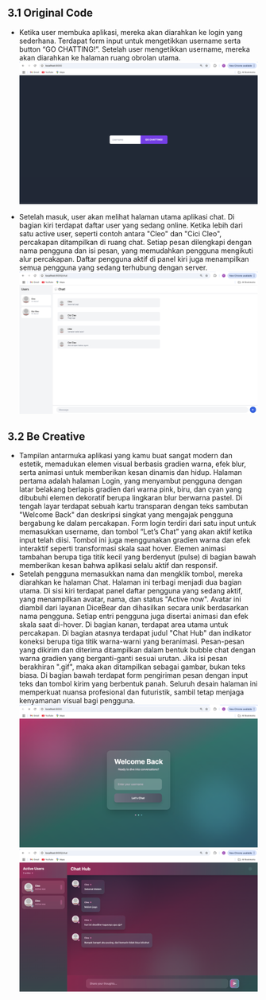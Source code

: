 ## 3.1 Original Code
- Ketika user membuka aplikasi, mereka akan diarahkan ke login yang sederhana. Terdapat form input untuk mengetikkan username serta button “GO CHATTING!”. Setelah user mengetikkan username, mereka akan diarahkan ke halaman ruang obrolan utama.
![Login](images/3_1.png)

- Setelah masuk, user akan melihat halaman utama aplikasi chat. Di bagian kiri terdapat daftar user yang sedang online. Ketika lebih dari satu active user, seperti contoh antara "Cleo" dan "Cici Cleo", percakapan ditampilkan di ruang chat. Setiap pesan dilengkapi dengan nama pengguna dan isi pesan, yang memudahkan pengguna mengikuti alur percakapan. Daftar pengguna aktif di panel kiri juga menampilkan semua pengguna yang sedang terhubung dengan server.
![Functional Chat](images/3_1_2.png)

## 3.2 Be Creative
- Tampilan antarmuka aplikasi yang kamu buat sangat modern dan estetik, memadukan elemen visual berbasis gradien warna, efek blur, serta animasi untuk memberikan kesan dinamis dan hidup. Halaman pertama adalah halaman Login, yang menyambut pengguna dengan latar belakang berlapis gradien dari warna pink, biru, dan cyan yang dibubuhi elemen dekoratif berupa lingkaran blur berwarna pastel. Di tengah layar terdapat sebuah kartu transparan dengan teks sambutan "Welcome Back" dan deskripsi singkat yang mengajak pengguna bergabung ke dalam percakapan. Form login terdiri dari satu input untuk memasukkan username, dan tombol “Let’s Chat” yang akan aktif ketika input telah diisi. Tombol ini juga menggunakan gradien warna dan efek interaktif seperti transformasi skala saat hover. Elemen animasi tambahan berupa tiga titik kecil yang berdenyut (pulse) di bagian bawah memberikan kesan bahwa aplikasi selalu aktif dan responsif.
- Setelah pengguna memasukkan nama dan mengklik tombol, mereka diarahkan ke halaman Chat. Halaman ini terbagi menjadi dua bagian utama. Di sisi kiri terdapat panel daftar pengguna yang sedang aktif, yang menampilkan avatar, nama, dan status "Active now". Avatar ini diambil dari layanan DiceBear dan dihasilkan secara unik berdasarkan nama pengguna. Setiap entri pengguna juga disertai animasi dan efek skala saat di-hover. Di bagian kanan, terdapat area utama untuk percakapan. Di bagian atasnya terdapat judul "Chat Hub" dan indikator koneksi berupa tiga titik warna-warni yang beranimasi. Pesan-pesan yang dikirim dan diterima ditampilkan dalam bentuk bubble chat dengan warna gradien yang berganti-ganti sesuai urutan. Jika isi pesan berakhiran ".gif", maka akan ditampilkan sebagai gambar, bukan teks biasa. Di bagian bawah terdapat form pengiriman pesan dengan input teks dan tombol kirim yang berbentuk panah. Seluruh desain halaman ini memperkuat nuansa profesional dan futuristik, sambil tetap menjaga kenyamanan visual bagi pengguna.
![Be Creative LOGIN](images/3_2.png)
![Be Creative Functional Chat](images/3_2_1.png)